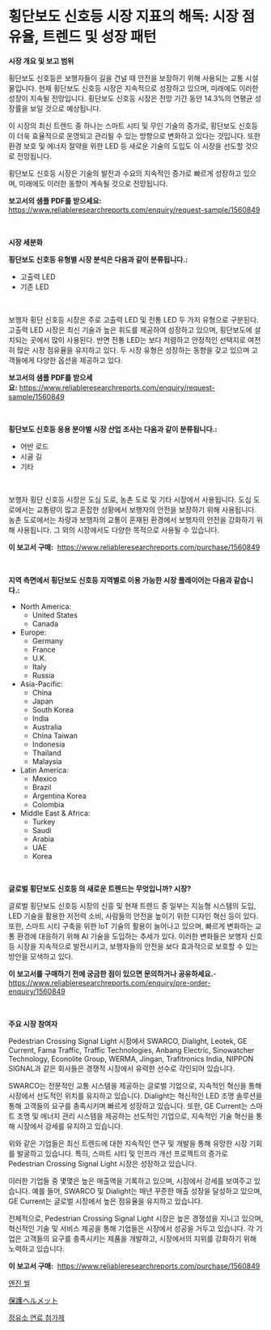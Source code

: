 <p><h1>횡단보도 신호등 시장 지표의 해독: 시장 점유율, 트렌드 및 성장 패턴</h1></p><p><strong>시장 개요 및 보고 범위</strong></p>
<p><p>횡단보도 신호등은 보행자들이 길을 건널 때 안전을 보장하기 위해 사용되는 교통 시설물입니다. 현재 횡단보도 신호등 시장은 지속적으로 성장하고 있으며, 미래에도 이러한 성장이 지속될 전망입니다. 횡단보도 신호등 시장은 전망 기간 동안 14.3%의 연평균 성장률을 보일 것으로 예상됩니다.</p><p>이 시장의 최신 트렌드 중 하나는 스마트 시티 및 무인 기술의 증가로, 횡단보도 신호등이 더욱 효율적으로 운영되고 관리될 수 있는 방향으로 변화하고 있다는 것입니다. 또한 환경 보호 및 에너지 절약을 위한 LED 등 새로운 기술의 도입도 이 시장을 선도할 것으로 전망됩니다.</p><p>횡단보도 신호등 시장은 기술의 발전과 수요의 지속적인 증가로 빠르게 성장하고 있으며, 미래에도 이러한 동향이 계속될 것으로 전망됩니다.</p></p>
<p><strong>보고서의 샘플 PDF를 받으세요:</strong> <a href="https://www.reliableresearchreports.com/enquiry/request-sample/1560849">https://www.reliableresearchreports.com/enquiry/request-sample/1560849</a></p>
<p>&nbsp;</p>
<p><strong>시장 세분화</strong></p>
<p><strong>횡단보도 신호등 유형별 시장 분석은 다음과 같이 분류됩니다.:</strong></p>
<p><ul><li>고출력 LED</li><li>기존 LED</li></ul></p>
<p>&nbsp;</p>
<p><p>보행자 횡단 신호등 시장은 주로 고출력 LED 및 전통 LED 두 가지 유형으로 구분된다. 고출력 LED 시장은 최신 기술과 높은 휘도를 제공하여 성장하고 있으며, 횡단보도에 설치되는 곳에서 많이 사용된다. 반면 전통 LED는 보다 저렴하고 안정적인 선택지로 여전히 많은 시장 점유율을 유지하고 있다. 두 시장 유형은 성장하는 동향을 갖고 있으며 고객들에게 다양한 옵션을 제공하고 있다.</p></p>
<p><strong>보고서의 샘플 PDF를 받으세요:</strong>&nbsp;<a href="https://www.reliableresearchreports.com/enquiry/request-sample/1560849">https://www.reliableresearchreports.com/enquiry/request-sample/1560849</a></p>
<p>&nbsp;</p>
<p><strong> 횡단보도 신호등 응용 분야별 시장 산업 조사는 다음과 같이 분류됩니다.:</strong></p>
<p><ul><li>어반 로드</li><li>시골 길</li><li>기타</li></ul></p>
<p>&nbsp;</p>
<p><p>보행자 횡단 신호등 시장은 도심 도로, 농촌 도로 및 기타 시장에서 사용됩니다. 도심 도로에서는 교통량이 많고 혼잡한 상황에서 보행자의 안전을 보장하기 위해 사용됩니다. 농촌 도로에서는 차량과 보행자의 교통이 혼재된 환경에서 보행자의 안전을 강화하기 위해 사용됩니다. 그 외의 시장에서도 다양한 목적으로 사용될 수 있습니다.</p></p>
<p><strong>이 보고서 구매:</strong>&nbsp; <a href="https://www.reliableresearchreports.com/purchase/1560849">https://www.reliableresearchreports.com/purchase/1560849</a></p>
<p>&nbsp;</p>
<p><strong>지역 측면에서 횡단보도 신호등 지역별로 이용 가능한 시장 플레이어는 다음과 같습니다.:</strong></p>
<p><ul>
    <li>
        North America:
        <ul>
            <li>United States</li>
            <li>Canada</li>
        </ul>
    </li>
    <li>
        Europe:
        <ul>
            <li>Germany</li>
            <li>France</li>
            <li>U.K.</li>
            <li>Italy</li>
            <li>Russia</li>
        </ul>
    </li>
    <li>
        Asia-Pacific:
        <ul>
            <li>China</li>
            <li>Japan</li>
            <li>South Korea</li>
            <li>India</li>
            <li>Australia</li>
            <li>China Taiwan</li>
            <li>Indonesia</li>
            <li>Thailand</li>
            <li>Malaysia</li>
        </ul>
    </li>
    <li>
        Latin America:
        <ul>
            <li>Mexico</li>
            <li>Brazil</li>
            <li>Argentina Korea</li>
            <li>Colombia</li>
        </ul>
    </li>
    <li>
        Middle East & Africa:
        <ul>
            <li>Turkey</li>
            <li>Saudi</li>
            <li>Arabia</li>
            <li>UAE</li>
            <li>Korea</li>
        </ul>
    </li>
    </ul></p>
<p>&nbsp;</p>
<p><strong>글로벌 횡단보도 신호등 의 새로운 트렌드는 무엇입니까? 시장?</strong></p>
<p><p>글로벌 횡단보도 신호등 시장의 신흥 및 현재 트렌드 중 일부는 지능형 시스템의 도입, LED 기술을 활용한 저전력 소비, 사람들의 안전을 높이기 위한 디자인 혁신 등이 있다. 또한, 스마트 시티 구축을 위한 IoT 기술의 활용이 늘어나고 있으며, 빠르게 변화하는 교통 환경에 대응하기 위해 AI 기술을 도입하는 추세가 있다. 이러한 변화들은 보행자 신호등 시장을 지속적으로 발전시키고, 보행자들의 안전을 보다 효과적으로 보호할 수 있는 방안을 모색하고 있다.</p></p>
<p><strong>이 보고서를 구매하기 전에 궁금한 점이 있으면 문의하거나 공유하세요.</strong>- <a href="https://www.reliableresearchreports.com/enquiry/pre-order-enquiry/1560849">https://www.reliableresearchreports.com/enquiry/pre-order-enquiry/1560849</a></p>
<p>&nbsp;</p>
<p><strong>주요 시장 참여자</strong></p>
<p><p>Pedestrian Crossing Signal Light 시장에서 SWARCO, Dialight, Leotek, GE Current, Fama Traffic, Traffic Technologies, Anbang Electric, Sinowatcher Technology, Econolite Group, WERMA, Jingan, Trafitronics India, NIPPON SIGNAL과 같은 회사들은 경쟁적 시장에서 유력한 선수로 각인되어 있습니다.</p><p>SWARCO는 전문적인 교통 시스템을 제공하는 글로벌 기업으로, 지속적인 혁신을 통해 시장에서 선도적인 위치를 유지하고 있습니다. Dialight는 혁신적인 LED 조명 솔루션을 통해 고객들의 요구를 충족시키며 빠르게 성장하고 있습니다. 또한, GE Current는 스마트 조명 및 에너지 관리 시스템을 제공하는 선도적인 기업으로, 지속적인 기술 혁신을 통해 시장에서 강세를 유지하고 있습니다.</p><p>위와 같은 기업들은 최신 트렌드에 대한 지속적인 연구 및 개발을 통해 유망한 시장 기회를 발굴하고 있습니다. 특히, 스마트 시티 및 인프라 개선 프로젝트의 증가로 Pedestrian Crossing Signal Light 시장은 성장하고 있습니다.</p><p>이러한 기업들 중 몇몇은 높은 매출액을 기록하고 있으며, 시장에서 강세를 보여주고 있습니다. 예를 들어, SWARCO 및 Dialight는 매년 꾸준한 매출 성장을 달성하고 있으며, GE Current는 글로벌 시장에서 높은 점유율을 유지하고 있습니다.</p><p>전체적으로, Pedestrian Crossing Signal Light 시장은 높은 경쟁성을 지니고 있으며, 혁신적인 기술 및 서비스 제공을 통해 기업들은 시장에서 성공을 거두고 있습니다. 각 기업은 고객들의 요구를 충족시키는 제품을 개발하고, 시장에서의 지위를 강화하기 위해 노력하고 있습니다.</p></p>
<p><strong>이 보고서 구매:</strong>&nbsp;&nbsp;<a href="https://www.reliableresearchreports.com/purchase/1560849">https://www.reliableresearchreports.com/purchase/1560849</a></p>
<p><p><a href="https://medium.com/@koleledner/%EC%97%94%EC%A7%84-%EC%8B%A4%EB%A7%81-%EC%8B%9C%EC%9E%A5%EC%9D%80-%EC%8B%9C%EC%9E%A5-%EC%A0%90%EC%9C%A0%EC%9C%A8-%EA%B7%9C%EB%AA%A8-%EB%B0%8F-2031%EB%85%84%EA%B9%8C%EC%A7%80%EC%9D%98-%EC%98%88%EC%83%81-%EC%98%88%EC%B8%A1%EC%97%90-%EC%B4%88%EC%A0%90%EC%9D%84-%EB%A7%9E%EC%B6%A5%EB%8B%88%EB%8B%A4-8c0955b13874">엔진 씰</a></p><p><a href="https://github.com/one-cool-chick/Market-Research-Report-List-1/blob/main/83782546511.md">保護ヘルメット</a></p><p><a href="https://medium.com/@alexemumu2022/%EC%A0%95%EC%9C%A4-%EC%9D%B4%EB%A5%B8-%EC%97%B0%EB%A3%8C-%EC%B2%A8%EA%B0%80%EC%A0%9C-%EC%8B%9C%EC%9E%A5-%EA%B7%9C%EB%AA%A8-%EB%B0%8F-%EC%8B%9C%EC%9E%A5-%EB%8F%99%ED%96%A5-%EC%99%84%EC%A0%84%ED%95%9C-%EC%82%B0%EC%97%85-%EA%B0%9C%EC%9A%94-2024%EB%85%84%EB%B6%80%ED%84%B0-2031%EB%85%84%EA%B9%8C%EC%A7%80-c48c1bd64083">정유소 연료 첨가제</a></p></p>
